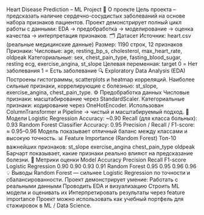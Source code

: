 Heart Disease Prediction – ML Project
📌 О проекте
Цель проекта – предсказать наличие сердечно-сосудистых заболеваний на основе набора признаков пациентов.
Проект демонстрирует полный цикл работы с данными: EDA → предобработка → моделирование → оценка качества → интерпретация признаков.
🗂 Датасет
Источник: heart.csv (реальные медицинские данные)
Размер: 1190 строк, 12 признаков
Признаки:
Числовые: age, resting_bp_s, cholesterol, max_heart_rate, oldpeak
Категориальные: sex, chest_pain_type, fasting_blood_sugar, resting ecg, exercise_angina, st_slope
Целевая переменная: target
0 = Нет заболевания
1 = Есть заболевание
🔍 Exploratory Data Analysis (EDA)
Построены гистограммы, scatterplots и heatmap корреляций.
Наиболее сильные признаки, коррелирующие с болезнью: st_slope, exercise_angina, chest_pain_type.
⚙️ Предобработка данных
Числовые признаки: масштабирование через StandardScaler.
Категориальные признаки: кодирование через OneHotEncoder.
Использован ColumnTransformer и Pipeline → чистый и масштабируемый подход.
🧩 Модели
Logistic Regression
Accuracy: ~0.90
Recall (для класса больных): 0.93
Random Forest Classifier
Accuracy: 0.95
Precision / Recall / F1-score: ≈ 0.95–0.96
Модель показывает отличный баланс между классами и высокую точность.
📊 Feature Importance (Random Forest)
Топ-10 важнейших признаков:
st_slope
exercise_angina
chest_pain_type
oldpeak
Барчарт показывает, какие признаки реально влияют на предсказание болезни.
📝 Метрики оценки
Model	Accuracy	Precision	Recall	F1-score
Logistic Regression	0.90	0.90	0.93	0.91
Random Forest	0.95	0.95	0.96	0.96
💡 Выводы
Random Forest — сильнее Logistic Regression по точности и сбалансированности.
Проект демонстрирует умение:
Работать с реальными данными
Проводить EDA и визуализацию
Строить ML модели и оценивать их
Интерпретировать результаты через feature importance
Проект можно использовать как учебный портфель для стажировок в ML / Data Science.
